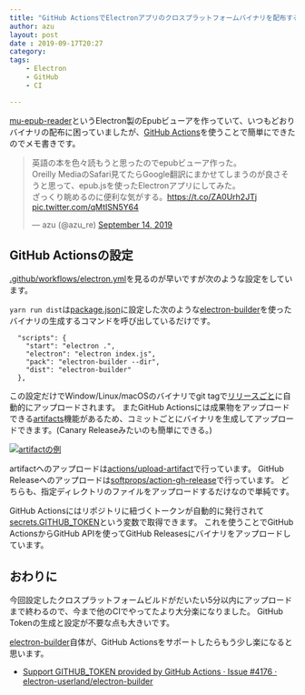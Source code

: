 ```yaml
---
title: "GitHub ActionsでElectronアプリのクロスプラットフォームバイナリを配布する"
author: azu
layout: post
date : 2019-09-17T20:27
category: 
tags:
    - Electron
    - GitHub
    - CI

---
```


[mu-epub-reader](https://github.com/azu/mu-epub-reader)というElectron製のEpubビューアを作っていて、いつもどおりバイナリの配布に困っていましたが、[GitHub Actions](https://github.com/features/actions)を使うことで簡単にできたのでメモ書きです。

<blockquote class="twitter-tweet"><p lang="ja" dir="ltr">英語の本を色々読もうと思ったのでepubビューア作った。<br>Oreilly MediaのSafari見てたらGoogle翻訳にまかせてしまうのが良さそうと思って、epub.jsを使ったElectronアプリにしてみた。<br>ざっくり眺めるのに便利な気がする。<a href="https://t.co/ZA0Urh2JTj">https://t.co/ZA0Urh2JTj</a> <a href="https://t.co/qMtISN5Y64">pic.twitter.com/qMtISN5Y64</a></p>&mdash; azu (@azu_re) <a href="https://twitter.com/azu_re/status/1172715232059256833?ref_src=twsrc%5Etfw">September 14, 2019</a></blockquote> <script async src="https://platform.twitter.com/widgets.js" charset="utf-8"></script> 

## GitHub Actionsの設定

[.github/workflows/electron.yml](https://github.com/azu/mu-epub-reader/blob/master/.github/workflows/electron.yml)を見るのが早いですが次のような設定をしています。

<script src="https://gist.github.com/azu/673426500458f63f019c8f5e013f282a.js"></script>

`yarn run dist`は[package.json](https://github.com/azu/mu-epub-reader/blob/2185a7a810e70e8870a7f39cc1d72e54887dfb82/package.json#L34-L41)に設定した次のような[electron-builder](https://github.com/electron-userland/electron-builder)を使ったバイナリの生成するコマンドを呼び出しているだけです。

```
  "scripts": {
    "start": "electron .",
    "electron": "electron index.js",
    "pack": "electron-builder --dir",
    "dist": "electron-builder"
  },
```

この設定だけでWindow/Linux/macOSのバイナリでgit tagで[リリースごと](https://github.com/azu/mu-epub-reader/releases)に自動的にアップロードされます。
またGitHub Actionsには成果物をアップロードできる[artifacts](https://help.github.com/en/articles/persisting-workflow-data-using-artifacts)機能があるため、コミットごとにバイナリを生成してアップロードできます。(Canary Releaseみたいのも簡単にできる。)

[![artifactの例](https://efcl.info/wp-content/uploads/2019/09/17-1568720122.png)](https://github.com/azu/mu-epub-reader/commit/2185a7a810e70e8870a7f39cc1d72e54887dfb82/checks)

artifactへのアップロードは[actions/upload-artifact](https://github.com/actions/upload-artifact)で行っています。
GitHub Releaseへのアップロードは[softprops/action-gh-release](https://github.com/softprops/action-gh-release)で行っています。
どちらも、指定ディレクトリのファイルをアップロードするだけなので単純です。

GitHub Actionsにはリポジトリに紐づくトークンが自動的に発行されて[secrets.GITHUB_TOKEN](https://help.github.com/en/articles/virtual-environments-for-github-actions#github_token-secret)という変数で取得できます。
これを使うことでGitHub ActionsからGitHub APIを使ってGitHub Releasesにバイナリをアップロードしています。


## おわりに

今回設定したクロスプラットフォームビルドがだいたい5分以内にアップロードまで終わるので、今まで他のCIでやってたより大分楽になりました。
GitHub Tokenの生成と設定が不要な点も大きいです。

[electron-builder](https://github.com/electron-userland/electron-builder)自体が、GitHub Actionsをサポートしたらもう少し楽になると思います。

- [Support GITHUB_TOKEN provided by GitHub Actions · Issue #4176 · electron-userland/electron-builder](https://github.com/electron-userland/electron-builder/issues/4176)
